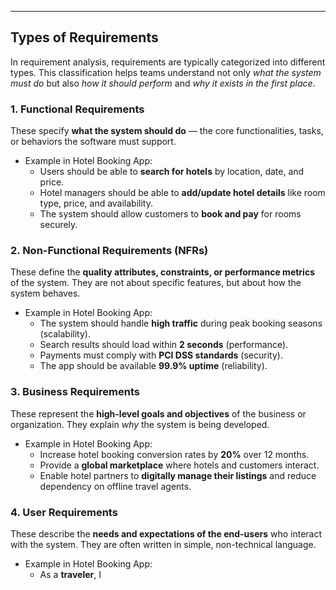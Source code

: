 ---

## Types of Requirements  

In requirement analysis, requirements are typically categorized into different types. This classification helps teams understand not only *what the system must do* but also *how it should perform* and *why it exists in the first place*.  

### 1. **Functional Requirements**  
These specify **what the system should do** — the core functionalities, tasks, or behaviors the software must support.  
- Example in Hotel Booking App:  
  - Users should be able to **search for hotels** by location, date, and price.  
  - Hotel managers should be able to **add/update hotel details** like room type, price, and availability.  
  - The system should allow customers to **book and pay** for rooms securely.  

### 2. **Non-Functional Requirements (NFRs)**  
These define the **quality attributes, constraints, or performance metrics** of the system. They are not about specific features, but about how the system behaves.  
- Example in Hotel Booking App:  
  - The system should handle **high traffic** during peak booking seasons (scalability).  
  - Search results should load within **2 seconds** (performance).  
  - Payments must comply with **PCI DSS standards** (security).  
  - The app should be available **99.9% uptime** (reliability).  

### 3. **Business Requirements**  
These represent the **high-level goals and objectives** of the business or organization. They explain *why* the system is being developed.  
- Example in Hotel Booking App:  
  - Increase hotel booking conversion rates by **20%** over 12 months.  
  - Provide a **global marketplace** where hotels and customers interact.  
  - Enable hotel partners to **digitally manage their listings** and reduce dependency on offline travel agents.  

### 4. **User Requirements**  
These describe the **needs and expectations of the end-users** who interact with the system. They are often written in simple, non-technical language.  
- Example in Hotel Booking App:  
  - As a **traveler**, I

